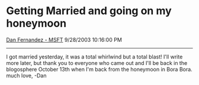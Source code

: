 <div id="page">

# Getting Married and going on my honeymoon

[Dan Fernandez -
MSFT](https://social.msdn.microsoft.com/profile/Dan%20Fernandez%20-%20MSFT)
9/28/2003 10:16:00 PM

-----

<div id="content">

I got married yesterday, it was a total whirlwind but a total blast\!
I'll write more later, but thank you to everyone who came out and I'll
be back in the blogosphere October 13th when I'm back from the honeymoon
in Bora Bora.  
much love, -Dan

</div>

</div>
